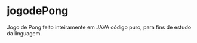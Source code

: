 # jogodePong
Jogo de Pong feito inteiramente em JAVA código puro, para fins de estudo da linguagem.
